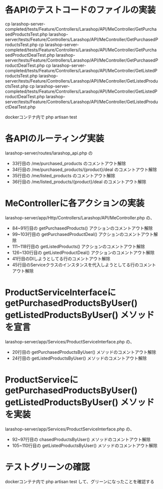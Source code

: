 # 各APIのテストコードのファイルの実装
cp larashop-server-completed/tests/Feature/Controllers/Larashop/API/MeController/GetPurchasedProductsTest.php larashop-server/tests/Feature/Controllers/Larashop/API/MeController/GetPurchasedProductsTest.php
cp larashop-server-completed/tests/Feature/Controllers/Larashop/API/MeController/GetPurchasedProductDealTest.php larashop-server/tests/Feature/Controllers/Larashop/API/MeController/GetPurchasedProductDealTest.php
cp larashop-server-completed/tests/Feature/Controllers/Larashop/API/MeController/GetListedProductsTest.php larashop-server/tests/Feature/Controllers/Larashop/API/MeController/GetListedProductsTest.php
cp larashop-server-completed/tests/Feature/Controllers/Larashop/API/MeController/GetListedProductDealTest.php larashop-server/tests/Feature/Controllers/Larashop/API/MeController/GetListedProductDealTest.php

dockerコンテナ内で
php artisan test

# 各APIのルーティング実装
larashop-server/routes/larashop_api.php の
 - 33行目の /me/purchased_products のコメントアウト解除
 - 34行目の /me/purchased_products/{product}/deal のコメントアウト解除
 - 35行目の /me/listed_products のコメントアウト解除
 - 36行目の /me/listed_products/{product}/deal のコメントアウト解除

# MeControllerに各アクションの実装
larashop-server/app/Http/Controllers/Larashop/API/MeController.php の、
 - 84~91行目の getPurchasedProducts() アクションのコメントアウト解除
 - 99~103行目の getPurchasedProductDeal() アクションのコメントアウト解除
 - 111~118行目の getListedProducts() アクションのコメントアウト解除
 - 126~130行目の getListedProductDeal() アクションのコメントアウト解除
 - 41行目のDIしようとしてる行のコメントアウト解除
 - 45行目のServiceクラスのインスタンスを代入しようとしてる行のコメントアウト解除

# ProductServiceInterfaceに getPurchasedProductsByUser() getListedProductsByUser() メソッドを宣言
larashop-server/app/Services/ProductServiceInterface.php の、
 - 20行目の getPurchasedProductsByUser() メソッドのコメントアウト解除
 - 24行目の getListedProductsByUser() メソッドのコメントアウト解除

# ProductServiceに getPurchasedProductsByUser() getListedProductsByUser() メソッドを実装
larashop-server/app/Services/ProductServiceInterface.php の、
 - 92~97行目の chasedProductsByUser() メソッドのコメントアウト解除
 - 105~110行目の getListedProductsByUser() メソッドのコメントアウト解除

# テストグリーンの確認
dockerコンテナ内で
php artisan test
して、グリーンになったことを確認する